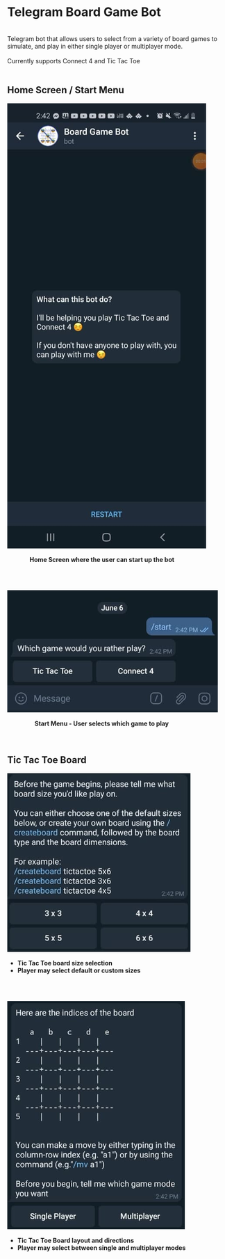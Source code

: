 # Telegram Board Game Bot
<br>
Telegram bot that allows users to select from a variety of board games to simulate, and play in either single player or multiplayer mode.
<br><br>
Currently supports Connect 4 and Tic Tac Toe
<br>
<br>

## Home Screen / Start Menu

![](images/home_screen.jpg)
<br>

&nbsp;&nbsp;&nbsp;&nbsp;&nbsp;&nbsp;&nbsp;&nbsp;&nbsp;&nbsp;&nbsp;&nbsp;
<strong>Home Screen where the user can start up the bot</strong>

<br>
<br>

![](images/start_menu.jpg)
<br>

&nbsp;&nbsp;&nbsp;&nbsp;&nbsp;&nbsp;&nbsp;&nbsp;&nbsp;&nbsp;&nbsp;&nbsp;&nbsp;&nbsp;&nbsp;
<strong> Start Menu -  User selects which game to play </strong>
<br>
<br>
<br>

## Tic Tac Toe Board

![](images/tic_tac_toe_options.jpg)
&nbsp;&nbsp;&nbsp;&nbsp;&nbsp;&nbsp;&nbsp;&nbsp;
* <strong> Tic Tac Toe board size selection </strong>
* <strong>Player may select default or custom sizes</strong>
<br>
<br>

![](images/tic_tac_toe_board_layout.jpg)
&nbsp;&nbsp;&nbsp;&nbsp;&nbsp;&nbsp;&nbsp;&nbsp;
* <strong> Tic Tac Toe Board layout and directions </strong>
* <strong>Player may select between single and multiplayer modes</strong>
<br>
<br>


